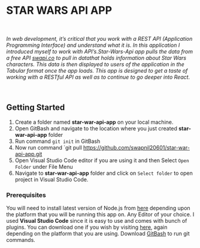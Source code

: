 # STAR WARS API APP
<br>

*In web development, it’s critical that you work with a REST API (Application Programming Interface) and understand what it is. In this application I introduced myself to work with API’s.Star-Wars-Api app pulls the data from a free API [swapi.co](https://swapi.co/) to pull in datathat holds information about Star Wars characters. This data is then displayed to users of the application in the Tabular format once the app loads.
This app is designed to get a taste of working with a RESTful API as well as to continue to go deeper into React*.

<br>

## Getting Started

1) Create a folder named **star-war-api-app** on your local machine.
2) Open GitBash and navigate to the location where you just created **star-war-api-app** folder
3) Run command `git init` in GitBash
4) Now run command `git pull https://github.com/swapnil20601/star-war-api-app.git
5) Open Visual Studio Code editor if you are using it and then Select `Open Folder` under File Menu
6) Navigate to **star-war-api-app** folder and click on `Select folder` to open project in Visual Studio Code. 

### Prerequisites

You will need to install latest version of Node.js from [here](https://nodejs.org/en/) depending upon the platform that you will be running this app on. 
Any Editor of your choice. I used **Visual Studio Code** since it is easy to use and comes with bunch of plugins. You can download one if you wish by visiting [here](https://code.visualstudio.com/), again depending on the platform that you are using.
Download [GitBash](https://git-scm.com/downloads) to run git commands.